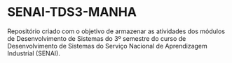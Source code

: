 # SENAI-TDS3-MANHA
Repositório criado com o objetivo de armazenar as atividades dos módulos de Desenvolvimento de Sistemas do 3º semestre do curso de Desenvolvimento de Sistemas do Serviço Nacional de Aprendizagem Industrial (SENAI).

